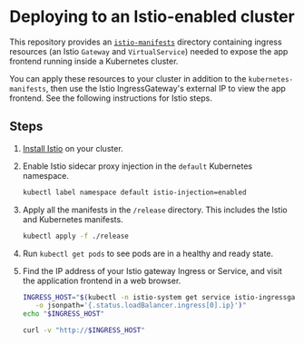 # Deploying to an Istio-enabled cluster

This repository provides an [`istio-manifests`](/istio-manifests) directory containing ingress resources (an Istio `Gateway` and `VirtualService`) needed to expose the app frontend running inside a Kubernetes cluster.

You can apply these resources to your cluster in addition to the `kubernetes-manifests`, then use the Istio IngressGateway's external IP to view the app frontend. See the following instructions for Istio steps.

## Steps

1. [Install Istio](https://istio.io/latest/docs/setup/getting-started/) on your cluster.

2. Enable Istio sidecar proxy injection in the `default` Kubernetes namespace.

   ```sh
   kubectl label namespace default istio-injection=enabled
   ```

3. Apply all the manifests in the `/release` directory. This includes the Istio and Kubernetes manifests.

   ```sh
   kubectl apply -f ./release
   ```

4. Run `kubectl get pods` to see pods are in a healthy and ready state.

5. Find the IP address of your Istio gateway Ingress or Service, and visit the
   application frontend in a web browser.

   ```sh
   INGRESS_HOST="$(kubectl -n istio-system get service istio-ingressgateway \
      -o jsonpath='{.status.loadBalancer.ingress[0].ip}')"
   echo "$INGRESS_HOST"
   ```

   ```sh
   curl -v "http://$INGRESS_HOST"
   ```
